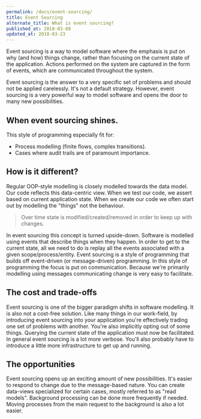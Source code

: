 ```yaml
---
permalink: /docs/event-sourcing/
title: Event Sourcing
alternate_title: What is event sourcing?
published_at: 2018-03-08
updated_at: 2018-03-23
---
```


Event sourcing is a way to model software where the emphasis is put
on why (and how) things change, rather than focusing on the current
state of the application. Actions performed on the system are captured
in the form of events, which are communicated throughout the system.

Event sourcing is the answer to a very specific set of problems and
should not be applied carelessly. It's not a default strategy. However,
event sourcing is a very powerful way to model software and opens the
door to many new possibilities.

## When event sourcing shines.

This style of programming especially fit for:

* Process modelling (finite flows, complex transitions).
* Cases where audit trails are of paramount importance.

## How is it different?

Regular OOP-style modelling is closely modelled towards the data model.
Our code reflects this data-centric view. When we test our code, we
assert based on current application state. When we create our code
we often start out by modelling the "things" not the behaviour.

> Over time state is modified/created/removed in order to keep up with changes.

In event sourcing this concept is turned upside-down. Software is modelled 
using events that describe things when they happen. In order to get to the
current state, all we need to do is replay all the events associated
with a given scope/process/entity. Event sourcing is a style of programming
that builds off event-driven (or message-driven) programming. In this
style of programming the focus is put on communication. Because we're
primarily modelling using messages communicating change is very easy to
facilitate.

## The cost and trade-offs

Event sourcing is one of the bigger paradigm shifts in software modelling.
It is also not a cost-free solution. Like many things in our work-field,
by introducing event sourcing into your application you're effectively
trading one set of problems with another. You're also implicitly opting
out of some things. Querying the current state of the application must now
be facilitated. In general event sourcing is a lot more verbose. You'll
also probably have to introduce a little more infrastructure to get up
and running.

## The opportunities

Event sourcing opens up an exciting amount of new possibilities. It's easier
to respond to change due to the message-based nature. You can create data-views
specialized for certain cases, mostly referred to as "read models". Background
processing can be done more frequently if needed. Moving processes from the main
request to the background is also a lot easier.
